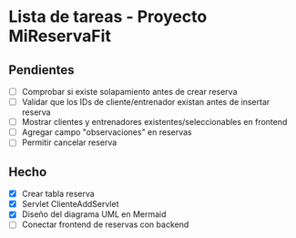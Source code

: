 # Lista de tareas - Proyecto MiReservaFit

## Pendientes
- [ ] Comprobar si existe solapamiento antes de crear reserva
- [ ] Validar que los IDs de cliente/entrenador existan antes de insertar reserva
- [ ] Mostrar clientes y entrenadores existentes/seleccionables en frontend
- [ ] Agregar campo "observaciones" en reservas
- [ ] Permitir cancelar reserva

## Hecho
- [x] Crear tabla reserva
- [x] Servlet ClienteAddServlet
- [x] Diseño del diagrama UML en Mermaid
- [ ] Conectar frontend de reservas con backend
